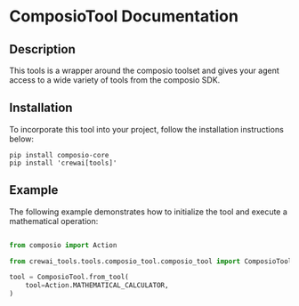 # ComposioTool Documentation

## Description

This tools is a wrapper around the composio toolset and gives your agent access to a wide variety of tools from the composio SDK.

## Installation

To incorporate this tool into your project, follow the installation instructions below:

```shell
pip install composio-core 
pip install 'crewai[tools]'
```

## Example

The following example demonstrates how to initialize the tool and execute a mathematical operation:

```python

from composio import Action

from crewai_tools.tools.composio_tool.composio_tool import ComposioTool

tool = ComposioTool.from_tool(
    tool=Action.MATHEMATICAL_CALCULATOR,
)
```

